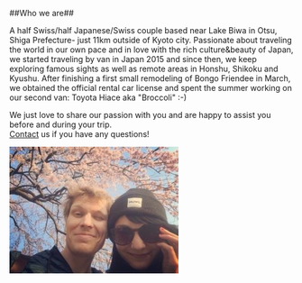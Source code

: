 ##Who we are##

A half Swiss/half Japanese/Swiss couple based near Lake Biwa in Otsu, Shiga Prefecture- just 11km outside of Kyoto city. Passionate about traveling the world in our own pace and in love with the rich culture&beauty of Japan, we started traveling by van in Japan 2015 and since then, we keep exploring famous sights as well as remote areas in Honshu, Shikoku and Kyushu. After finishing a first small remodeling of Bongo Friendee in March, we obtained the official rental car license and spent the summer working on our second van: Toyota Hiace aka "Broccoli" :-)

We just love to share our passion with you and are happy to assist you before and during your trip.  
[Contact](https://www.kyanpingu.com/?page_id=311 "Contact") us if you have any questions!

![AboutUs](../img/aboutus.jpg)